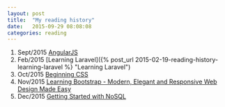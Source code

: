 ```yaml
---
layout: post
title:  "My reading history"
date:   2015-09-29 08:08:08
categories: reading
---
```


1.  Sept/2015 [AngularJS](http://isbn.directory/book/9781449344856 "AngularJS")
2.  Feb/2015 [Learning Laravel]({% post_url 2015-02-19-reading-history-learning-laravel %} "Learning Laravel")
3.  Oct/2015 [Beginning CSS](http://isbn.directory/book/9780470891520 "Beginning CSS")
4.  Nov/2015 [Learning Bootstrap - Modern, Elegant and Responsive Web Design Made Easy](http://isbn.directory/book/9781782161844 "Learning Bootstrap - Modern, Elegant and Responsive Web Design Made Easy")
5.  Dec/2015 [Getting Started with NoSQL](http://isbn.directory/book/9781849694988 "Getting Started with NoSQL")



